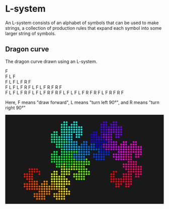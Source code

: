 # L-system

An L-system consists of an alphabet of symbols that can be used to make strings, a collection of production rules that expand each symbol into some larger string of symbols.

## Dragon curve

The dragon curve drawn using an L-system.

F  
F L F  
F L F L F R F  
F L F L F R F L F L F R F R F  
F L F L F R F L F L F R F R F L F L F L F R F R F L F R F R F

Here, F means "draw forward", L means "turn left 90°", and R means "turn right 90°"

<p align="center">
  <img src="LSystem_4090.png" alt="Dragon Curve"/>
</p>
